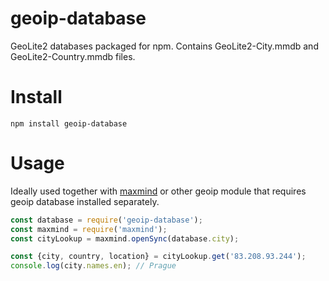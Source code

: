 # geoip-database

GeoLite2 databases packaged for npm. Contains GeoLite2-City.mmdb and GeoLite2-Country.mmdb files.

# Install

```
npm install geoip-database
```

# Usage

Ideally used together with [maxmind](https://github.com/runk/node-maxmind) or other geoip module that requires geoip database installed separately.

```js
const database = require('geoip-database');
const maxmind = require('maxmind');
const cityLookup = maxmind.openSync(database.city);

const {city, country, location} = cityLookup.get('83.208.93.244');
console.log(city.names.en); // Prague
```
